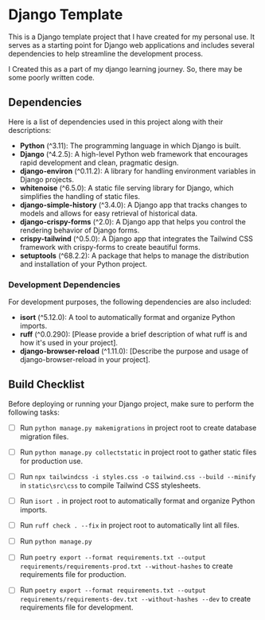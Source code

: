 # Django Template

This is a Django template project that I have created for my personal use. It serves as a starting point for Django web
applications and includes several dependencies to help streamline the development process.

I Created this as a part of my django learning journey. So, there may be some poorly written code.

## Dependencies

Here is a list of dependencies used in this project along with their descriptions:

- **Python** (^3.11): The programming language in which Django is built.
- **Django** (^4.2.5): A high-level Python web framework that encourages rapid development and clean, pragmatic design.
- **django-environ** (^0.11.2): A library for handling environment variables in Django projects.
- **whitenoise** (^6.5.0): A static file serving library for Django, which simplifies the handling of static files.
- **django-simple-history** (^3.4.0): A Django app that tracks changes to models and allows for easy retrieval of
  historical data.
- **django-crispy-forms** (^2.0): A Django app that helps you control the rendering behavior of Django forms.
- **crispy-tailwind** (^0.5.0): A Django app that integrates the Tailwind CSS framework with crispy-forms to create
  beautiful forms.
- **setuptools** (^68.2.2): A package that helps to manage the distribution and installation of your Python project.

### Development Dependencies

For development purposes, the following dependencies are also included:

- **isort** (^5.12.0): A tool to automatically format and organize Python imports.
- **ruff** (^0.0.290): [Please provide a brief description of what ruff is and how it's used in your project].
- **django-browser-reload** (^1.11.0): [Describe the purpose and usage of django-browser-reload in your project].

## Build Checklist

Before deploying or running your Django project, make sure to perform the following tasks:

- [ ] Run `python manage.py makemigrations` in project root to create database migration files.
- [ ] Run `python manage.py collectstatic` in project root to gather static files for production use.
- [ ] Run `npx tailwindcss -i styles.css -o tailwind.css --build --minify` in `static\src\css` to compile Tailwind CSS
  stylesheets.
- [ ] Run `isort .` in project root to automatically format and organize Python imports.
- [ ] Run `ruff check . --fix` in project root to automatically lint all files.
- [ ] Run `python manage.py`
- [ ] Run `poetry export --format requirements.txt --output requirements/requirements-prod.txt --without-hashes` to
  create requirements file for production.
- [ ] Run `poetry export --format requirements.txt --output requirements/requirements-dev.txt --without-hashes --dev` to
  create requirements file for development.


